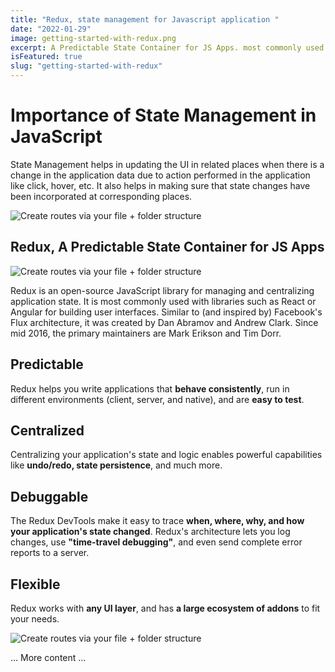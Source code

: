 ```yaml
---
title: "Redux, state management for Javascript application "
date: "2022-01-29"
image: getting-started-with-redux.png
excerpt: A Predictable State Container for JS Apps. most commonly used with libraries such as React or Angular for building user interfaces.
isFeatured: true
slug: "getting-started-with-redux"
---
```


# Importance of State Management in JavaScript

State Management helps in updating the UI in related places when there is a change in the application data due to action performed in the application like click, hover, etc. It also helps in making sure that state changes have been incorporated at corresponding places.

![Create routes via your file + folder structure](/images/posts/getting-started-with-redux/redux-flow.png)

## Redux, A Predictable State Container for JS Apps

![Create routes via your file + folder structure](/images/posts/getting-started-with-redux/redux-state.png)

Redux is an open-source JavaScript library for managing and centralizing application state. It is most commonly used with libraries such as React or Angular for building user interfaces. Similar to (and inspired by) Facebook's Flux architecture, it was created by Dan Abramov and Andrew Clark. Since mid 2016, the primary maintainers are Mark Erikson and Tim Dorr.

## Predictable

Redux helps you write applications that **behave consistently**, run in different environments (client, server, and native), and are **easy to test**.

## Centralized

Centralizing your application's state and logic enables powerful capabilities like **undo/redo, state persistence**, and much more.

## Debuggable

The Redux DevTools make it easy to trace **when, where, why, and how your application's state changed**. Redux's architecture lets you log changes, use **"time-travel debugging"**, and even send complete error reports to a server.

## Flexible

Redux works with **any UI layer**, and has **a large ecosystem of addons** to fit your needs.

![Create routes via your file + folder structure](/images/posts/getting-started-with-redux/getting-started-with-redux.png)

... More content ...
